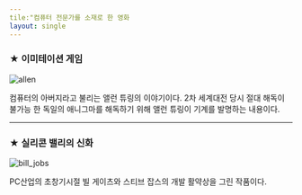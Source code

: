 ```yaml
---
tile:"컴퓨터 전문가를 소재로 한 영화
layout: single
---
```

### ★ 이미테이션 게임
![allen](/assets/imaages/allen.png)

컴퓨터의 아버지라고 불리는 앨런 튜링의 이야기이다. 2차 세계대전 당시 절대 해독이 불가능 한 독일의 애니그마를 해독하기 위해 앨런 튜링이 기계를 발명하는 내용이다. 

--- 
### ★ 실리콘 밸리의 신화 
![bill_jobs][silicon]

[silicon]: https://lh3.googleusercontent.com/tgjKYiRl57-_YwEeQd9ktTCm_EKetaGApvx7i8VgoppNcCE3T3CqDVNk0BcaWeXAKWncIZhDtRsHaNc=w1920-h969
PC산업의 초창기시절 빌 게이츠와 스티브 잡스의 개발 활약상을 그린 작품이다.  

